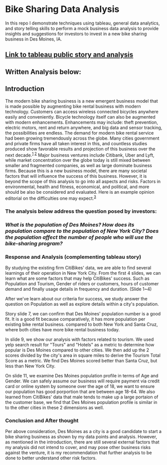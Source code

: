 # Bike Sharing Data Analysis

In this repo I demonstrate techniques using tableau, general data analytics, and story telling skills to perform a mock business data analysis to provide insights and suggestions for investors to invest in a new bike sharing business in Des Moines, IA.   

## [Link to tableau public story and analysis](https://public.tableau.com/profile/tien.lee#!/vizhome/DataCamp/BikeSharingAnalysis?publish=yes)

## Written Analysis below:

 ## Introduction

The modern bike sharing business is a new emergent business model that is made possible by augmenting bike rental business with modern technology.  Customers can access wireless connected bicycles anywhere easily and conveniently.  Bicycle technology itself can also be augmented with modern enhancements.  Enhancements may include: theft prevention, electric motors, rent and return anywhere, and big data and sensor tracking, the possibilities are endless.  The demand for modern bike rental service had been growing tremendously across the globe.  Many cities government and private firms have all taken interest in this, and countless studies produced show favorable results and projection of this business over the next decade.<sup>[1](https://www.cityofsanmateo.org/DocumentCenter/View/37925/City-of-San-Mateo-Bike-Share-Feasibility-Study-Report?bidId=) [2](https://www.mordorintelligence.com/industry-reports/bike-sharing-market)</sup>  Major business ventures include Citibank, Uber and Lyft, while market concentration over the globe today is still mixed between smaller and fragmented companies, as well as large dominate business firms.  Because this is a new business model, there are many societal factors that will influence the success of this business.  However, it is beyond the scope of this analysis to go into all aspects and risks.  Factors in environmental, health and fitness, economical, and political, and more should be also be considered and evaluated.  Here is an example opinion editorial on the difficulties one may expect.<sup>[3](https://www.reuters.com/article/us-usa-bikesharing/bike-sharing-companies-face-an-uphill-ride-in-u-s-idUSKCN1GS0YX)</sup>  

### The analysis below address the question posed by investors:

### <i>What is the population of Des Moines? How does its population compare to the population of New York City? Does the population affect the number of people who will use the bike-sharing program?</i></b>

### Response and Analysis (complementing tableau story)  

By studying the existing firm CitiBikes' data, we are able to find several learnings of their operation in New York City.  From the first 4 slides, we can learn what are some factors that may help CitiBikes' success.  Such as Population and Tourism, Gender of riders or customers, hours of customer demand and finally usage details in frequency and duration.  (Slide 1~4)

After we've learn about our criteria for success, we study answer the question on Population as well as explore details within a city's population.  

Story slide 7, we can confirm that Des Moines' population number is a good fit.  It is a good fit because comparatively, it has more population per existing bike rental business.  compared to both New York and Santa Cruz, where both cities have more bike rental business today.  

In slide 9, we show our analysis with factors related to tourism.  We used yelp search result for "Tours" and "Hotels" as a metric to determine how popular is Des Moines compared to other cities.  We then add up the 2 scores divided by the city's area in square miles to derive the Tourism Total Score as a metric.  We find Des Moines scored better than Santa Cruz, but less than New York City.  

On slide 11, we examine Des Moines population profile in terms of Age and Gender.  We can safely assume our business will require payment via credit card or online system by someone over the age of 18, we want to ensure our population has good porportion that are between age 18-64.  We also learned from CitiBikes' data that male tends to make up a large portaion of the customer base, we find that Des Moines population profile is similar in to the other cities in these 2 dimensions as well.  

### Conclusion and After thought

Per above consideration, Des Moines as a city is a good candidate to start a bike sharing business as shown by my data points and analysis.  However, as mentioned in the introduction, there are still several external factors that my analysis did not intend to cover, and may pose other business risks against the venture, it is my recommendation that further analysis to be done to better understand other risk factors.  
